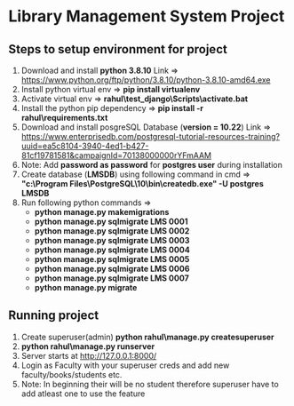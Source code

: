 # Library Management System Project

## Steps to setup environment for project
1. Download and install **python 3.8.10** Link => https://www.python.org/ftp/python/3.8.10/python-3.8.10-amd64.exe
2. Install python virtual env => **pip install virtualenv**
3. Activate virtual env => **rahul\test_django\Scripts\activate.bat**
4. Install the python pip dependency => **pip install -r rahul\requirements.txt**
4. Download and install posgreSQL Database (**version = 10.22**) Link => https://www.enterprisedb.com/postgresql-tutorial-resources-training?uuid=ea5c8104-3940-4ed1-b427-81cf19781581&campaignId=70138000000rYFmAAM
5. Note: Add **password as password** for **postgres user** during installation
6. Create database (**LMSDB**) using following command in cmd => **"c:\Program Files\PostgreSQL\10\bin\createdb.exe" -U postgres LMSDB**
7. Run following python commands =>
    - **python manage.py makemigrations**
    - **python manage.py sqlmigrate LMS 0001**
    - **python manage.py sqlmigrate LMS 0002**
    - **python manage.py sqlmigrate LMS 0003**
    - **python manage.py sqlmigrate LMS 0004**
    - **python manage.py sqlmigrate LMS 0005**
    - **python manage.py sqlmigrate LMS 0006**
    - **python manage.py sqlmigrate LMS 0007**
    - **python manage.py migrate**

## Running project
1. Create superuser(admin) **python rahul\manage.py createsuperuser**
2. **python rahul\manage.py runserver**
3. Server starts at http://127.0.0.1:8000/
4. Login as Faculty with your superuser creds and add new faculty/books/students etc.
5. Note: In beginning their will be no student therefore superuser have to add atleast one to use the feature